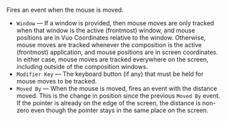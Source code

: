 Fires an event when the mouse is moved. 

   - `Window` — If a window is provided, then mouse moves are only tracked when that window is the active (frontmost) window, and mouse positions are in Vuo Coordinates relative to the window. Otherwise, mouse moves are tracked whenever the composition is the active (frontmost) application, and mouse positions are in screen coordinates. In either case, mouse moves are tracked everywhere on the screen, including outside of the composition windows.
   - `Modifier Key` — The keyboard button (if any) that must be held for mouse moves to be tracked. 
   - `Moved By` — When the mouse is moved, fires an event with the distance moved. This is the change in position since the previous `Moved By` event. If the pointer is already on the edge of the screen, the distance is non-zero even though the pointer stays in the same place on the screen. 

